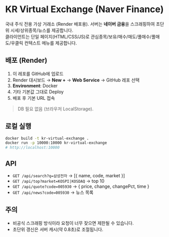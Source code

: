 # KR Virtual Exchange (Naver Finance)

국내 주식 전용 가상 거래소 (Render 배포용). 서버는 **네이버 금융**을 스크래핑하여 초단위 시세/상위종목/뉴스를 제공합니다.  
클라이언트는 단일 페이지(HTML/CSS/JS)로 관심종목/보유/매수/매도/풀매수/풀매도/우클릭 컨텍스트 메뉴를 제공합니다.

## 배포 (Render)

1. 이 레포를 GitHub에 업로드
2. Render 대시보드 → **New +** → **Web Service** → GitHub 레포 선택
3. **Environment**: Docker  
4. 기타 기본값 그대로 Deploy
5. 배포 후 기본 URL 접속

> DB 필요 없음 (브라우저 LocalStorage).

## 로컬 실행
```bash
docker build -t kr-virtual-exchange .
docker run -p 10000:10000 kr-virtual-exchange
# http://localhost:10000
```

## API
- `GET /api/search?q=삼성전자` → [{ name, code, market }]
- `GET /api/top?market=KOSPI|KOSDAQ` → top 10
- `GET /api/quote?code=005930` → { price, change, changePct, time }
- `GET /api/news?code=005930` → 뉴스 목록

## 주의
- 비공식 스크래핑 방식이라 요청이 너무 잦으면 제한될 수 있습니다.
- 초단위 갱신은 서버 캐시(약 0.8초)로 조절됩니다.
